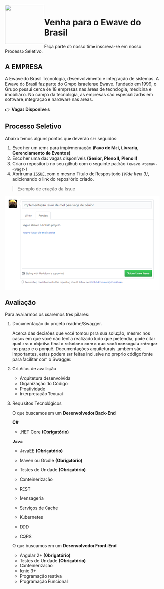 <img src="https://www.ewave.com.br/wp-content/themes/ewave/images/ewave_logo_form.png" width="127px" height="127px" align="left"/>

# Venha para o Ewave do Brasil
Faça parte do nosso time inscreva-se em nosso Processo Seletivo.

##  A EMPRESA
A Ewave do Brasil Tecnologia, desenvolvimento e integração de sistemas. A Ewave do Brasil faz parte do Grupo Israelense Ewave. Fundado em 1999, o Grupo possui cerca de 18 empresas nas áreas de tecnologia, medicina e imobiliário. No campo da tecnologia, as empresas são especializadas em software, integração e hardware nas áreas.

:point_right: **Vagas Disponiveis**

## Processo Seletivo

Abaixo temos alguns pontos que deverão ser seguidos:

 1. Escolher um tema para implementação **(Favo de Mel, Livraria, Gerenciamento de Eventos)**
 2. Escolher uma das vagas disponíveis **(Senior, Pleno II, Pleno I)** 
 3. Criar o repositorio no seu github com o seguinte padrão `(ewave-<tema>-<vaga>)`
 4. Abrir uma [`ISSUE`](https://github.com/douglas-tsc/ewave-mt-processo-seletivo/issues), com o mesmo Titulo do Respositorio _(Vide Item 3)_,
 adicionando o link do repositório criado.
 
 > Exemplo de criação da Issue

<img src="./imagens/exemplo_issue.PNG " alt="Exemplo de criação da Issue" align="center"/> 

## Avaliação
Para avaliarmos os usaremos três pilares:
1. Documentação do projeto readme/Swagger.

    Acerca das decisões que você tomou para sua solução, mesmo nos casos em que você não tenha realizado tudo que pretendia, pode citar qual era o objetivo final e relacione com o que você conseguiu entregar no prazo e o porquê.
    Documentações arquiteturais também são importantes, estas podem ser feitas inclusive no próprio código fonte para facilitar com o Swagger.
  
2. Critérios de avaliação
   - Arquitetura desenvolvida
    - Organização do Código
    - Proatividade
    - Interpretação Textual 

3. Requisitos Tecnológicos

   O que buscamos em um **Desenvolvedor Back-End**
   
   **C#**
   * .NET Core **(Obrigatório)**
   
   **Java**
    * JavaEE **(Obrigatório)**
    * Maven ou Gradle **(Obrigatório)**
   
   
   * Testes de Unidade **(Obrigatório)**
   * Conteinerização
   * REST
   * Mensageria
   * Serviços de Cache
   * Kubernetes
   * DDD
   * CQRS

   O que buscamos em um **Desenvolvedor Front-End**:
   
   * Angular 2+ **(Obrigatório)**
   * Testes de Unidade **(Obrigatório)**
   * Conteinerização
   * Ionic 3+
   * Programação reativa
   * Programação Funcional 
